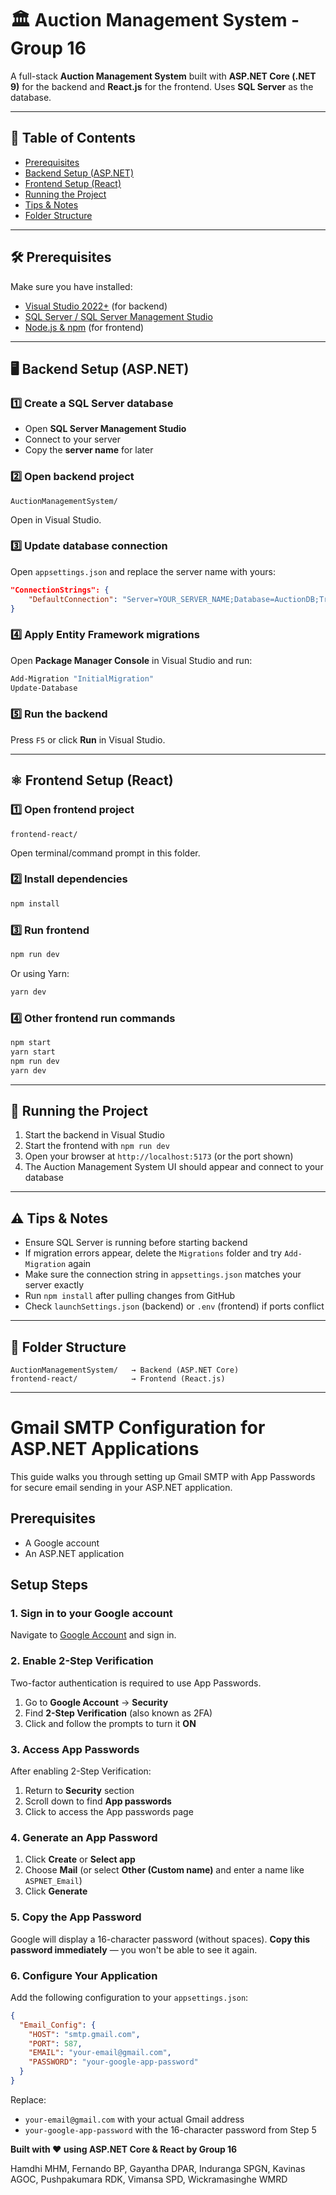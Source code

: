 # 🏛️ Auction Management System - Group 16

A full-stack **Auction Management System** built with **ASP.NET Core (.NET 9)** for the backend and **React.js** for the frontend. Uses **SQL Server** as the database.

---

## 🚀 Table of Contents

- [Prerequisites](#-prerequisites)
- [Backend Setup (ASP.NET)](#️-backend-setup-aspnet)
- [Frontend Setup (React)](#️-frontend-setup-react)
- [Running the Project](#-running-the-project)
- [Tips & Notes](#️-tips--notes)
- [Folder Structure](#-folder-structure)

---

## 🛠️ Prerequisites

Make sure you have installed:

- [Visual Studio 2022+](https://visualstudio.microsoft.com/) (for backend)
- [SQL Server / SQL Server Management Studio](https://learn.microsoft.com/en-us/sql/ssms/download-sql-server-management-studio-ssms)
- [Node.js & npm](https://nodejs.org/) (for frontend)

---

## 🖥️ Backend Setup (ASP.NET)

### 1️⃣ Create a SQL Server database

- Open **SQL Server Management Studio**
- Connect to your server
- Copy the **server name** for later

### 2️⃣ Open backend project

```
AuctionManagementSystem/
```

Open in Visual Studio.

### 3️⃣ Update database connection

Open `appsettings.json` and replace the server name with yours:

```json
"ConnectionStrings": {
    "DefaultConnection": "Server=YOUR_SERVER_NAME;Database=AuctionDB;Trusted_Connection=True;MultipleActiveResultSets=true"
}
```

### 4️⃣ Apply Entity Framework migrations

Open **Package Manager Console** in Visual Studio and run:

```powershell
Add-Migration "InitialMigration"
Update-Database
```

### 5️⃣ Run the backend

Press `F5` or click **Run** in Visual Studio.

---

## ⚛️ Frontend Setup (React)

### 1️⃣ Open frontend project

```
frontend-react/
```

Open terminal/command prompt in this folder.

### 2️⃣ Install dependencies

```bash
npm install
```

### 3️⃣ Run frontend

```bash
npm run dev
```

Or using Yarn:

```bash
yarn dev
```

### 4️⃣ Other frontend run commands

```bash
npm start
yarn start
npm run dev
yarn dev
```

---

## 🏃 Running the Project

1. Start the backend in Visual Studio
2. Start the frontend with `npm run dev`
3. Open your browser at `http://localhost:5173` (or the port shown)
4. The Auction Management System UI should appear and connect to your database

---

## ⚠️ Tips & Notes

- Ensure SQL Server is running before starting backend
- If migration errors appear, delete the `Migrations` folder and try `Add-Migration` again
- Make sure the connection string in `appsettings.json` matches your server exactly
- Run `npm install` after pulling changes from GitHub
- Check `launchSettings.json` (backend) or `.env` (frontend) if ports conflict

---

## 📁 Folder Structure

```
AuctionManagementSystem/   → Backend (ASP.NET Core)
frontend-react/            → Frontend (React.js)
```

---

# Gmail SMTP Configuration for ASP.NET Applications

This guide walks you through setting up Gmail SMTP with App Passwords for secure email sending in your ASP.NET application.

## Prerequisites

* A Google account
* An ASP.NET application

## Setup Steps

### 1. Sign in to your Google account

Navigate to [Google Account](https://myaccount.google.com/) and sign in.

### 2. Enable 2-Step Verification

Two-factor authentication is required to use App Passwords.

1. Go to **Google Account** → **Security**
2. Find **2-Step Verification** (also known as 2FA)
3. Click and follow the prompts to turn it **ON**

### 3. Access App Passwords

After enabling 2-Step Verification:

1. Return to **Security** section
2. Scroll down to find **App passwords**
3. Click to access the App passwords page

### 4. Generate an App Password

1. Click **Create** or **Select app**
2. Choose **Mail** (or select **Other (Custom name)** and enter a name like `ASPNET_Email`)
3. Click **Generate**

### 5. Copy the App Password

Google will display a 16-character password (without spaces). **Copy this password immediately** — you won't be able to see it again.

### 6. Configure Your Application

Add the following configuration to your `appsettings.json`:

```json
{
  "Email_Config": {
    "HOST": "smtp.gmail.com",
    "PORT": 587,
    "EMAIL": "your-email@gmail.com",
    "PASSWORD": "your-google-app-password"
  }
}
```

Replace:
* `your-email@gmail.com` with your actual Gmail address
* `your-google-app-password` with the 16-character password from Step 5




**Built with ❤️ using ASP.NET Core & React by Group 16**

Hamdhi MHM,
Fernando BP,
Gayantha DPAR,
Induranga SPGN,
Kavinas AGOC,
Pushpakumara RDK,
Vimansa SPD,
Wickramasinghe WMRD
